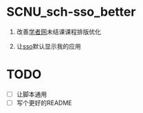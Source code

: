 # SCNU_sch-sso_better

1. 改善[学者网](http://www.scholat.com/)未结课课程排版优化

2. 让[sso](sso.scnu.edu.cn)默认显示我的应用

# TODO

- [ ] 让脚本通用
- [ ] 写个更好的README
